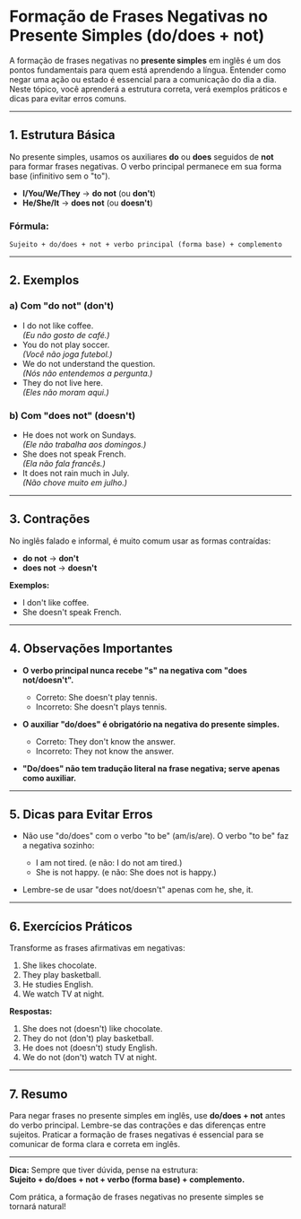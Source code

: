 # Formação de Frases Negativas no Presente Simples (do/does + not)

A formação de frases negativas no **presente simples** em inglês é um dos pontos fundamentais para quem está aprendendo a língua. Entender como negar uma ação ou estado é essencial para a comunicação do dia a dia. Neste tópico, você aprenderá a estrutura correta, verá exemplos práticos e dicas para evitar erros comuns.

---

## 1. Estrutura Básica

No presente simples, usamos os auxiliares **do** ou **does** seguidos de **not** para formar frases negativas. O verbo principal permanece em sua forma base (infinitivo sem o "to").

- **I/You/We/They** → **do not** (ou **don't**)
- **He/She/It** → **does not** (ou **doesn't**)

### Fórmula:

```
Sujeito + do/does + not + verbo principal (forma base) + complemento
```

---

## 2. Exemplos

### a) Com "do not" (don't)

- I do not like coffee.  
  *(Eu não gosto de café.)*
- You do not play soccer.  
  *(Você não joga futebol.)*
- We do not understand the question.  
  *(Nós não entendemos a pergunta.)*
- They do not live here.  
  *(Eles não moram aqui.)*

### b) Com "does not" (doesn't)

- He does not work on Sundays.  
  *(Ele não trabalha aos domingos.)*
- She does not speak French.  
  *(Ela não fala francês.)*
- It does not rain much in July.  
  *(Não chove muito em julho.)*

---

## 3. Contrações

No inglês falado e informal, é muito comum usar as formas contraídas:

- **do not** → **don't**
- **does not** → **doesn't**

**Exemplos:**

- I don't like coffee.
- She doesn't speak French.

---

## 4. Observações Importantes

- **O verbo principal nunca recebe "s" na negativa com "does not/doesn't".**
  - Correto: She doesn't play tennis.
  - Incorreto: She doesn't plays tennis.

- **O auxiliar "do/does" é obrigatório na negativa do presente simples.**
  - Correto: They don't know the answer.
  - Incorreto: They not know the answer.

- **"Do/does" não tem tradução literal na frase negativa; serve apenas como auxiliar.**

---

## 5. Dicas para Evitar Erros

- Não use "do/does" com o verbo "to be" (am/is/are). O verbo "to be" faz a negativa sozinho:  
  - I am not tired. (e não: I do not am tired.)
  - She is not happy. (e não: She does not is happy.)

- Lembre-se de usar "does not/doesn't" apenas com he, she, it.

---

## 6. Exercícios Práticos

Transforme as frases afirmativas em negativas:

1. She likes chocolate.  
2. They play basketball.  
3. He studies English.  
4. We watch TV at night.

**Respostas:**

1. She does not (doesn't) like chocolate.
2. They do not (don't) play basketball.
3. He does not (doesn't) study English.
4. We do not (don't) watch TV at night.

---

## 7. Resumo

Para negar frases no presente simples em inglês, use **do/does + not** antes do verbo principal. Lembre-se das contrações e das diferenças entre sujeitos. Praticar a formação de frases negativas é essencial para se comunicar de forma clara e correta em inglês.

---

**Dica:** Sempre que tiver dúvida, pense na estrutura:  
**Sujeito + do/does + not + verbo (forma base) + complemento.**

Com prática, a formação de frases negativas no presente simples se tornará natural!
